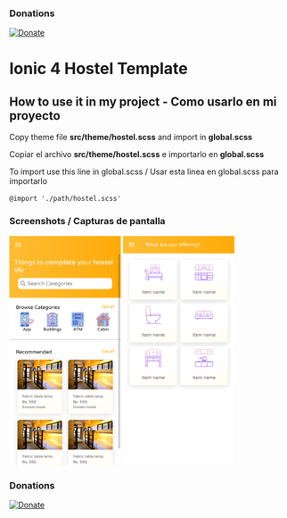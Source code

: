 ### Donations
[![Donate](https://img.shields.io/badge/Donate-PayPal-green.svg)](https://www.paypal.me/IvnAqn)


# Ionic 4 Hostel Template

## How to use it in my project - Como usarlo en mi proyecto

Copy theme file __src/theme/hostel.scss__ and import in __global.scss__

Copiar el archivo __src/theme/hostel.scss__ e importarlo en __global.scss__

To import use this line in global.scss / Usar esta linea en global.scss para importarlo

```
@import './path/hostel.scss'
```


### Screenshots / Capturas de pantalla

<p>
<img src="screenshots/1.png?raw=1" width="200" />
<img src="screenshots/2.png?raw=1" width="200" />
</p>


### Donations
[![Donate](https://img.shields.io/badge/Donate-PayPal-green.svg)](https://www.paypal.me/IvnAqn)
